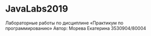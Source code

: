# JavaLabs2019
Лабораторные работы по дисциплине «Практикум по программированию»
Автор: Морева Екатерина  3530904/80004
